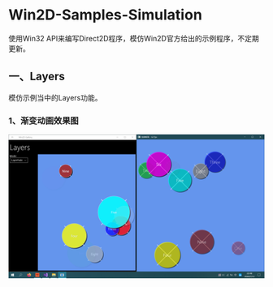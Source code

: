 # Win2D-Samples-Simulation
使用Win32 API来编写Direct2D程序，模仿Win2D官方给出的示例程序，不定期更新。

## 一、Layers
模仿示例当中的Layers功能。

### 1、渐变动画效果图
![截图](Layers/Layers.png)